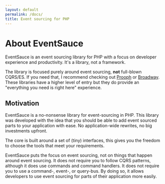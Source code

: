 ```yaml
---
layout: default
permalink: /docs/
title: Event sourcing for PHP
---
```


# About EventSauce

EventSauce is an event sourcing library for PHP with a focus
on developer experience and productivity. It's a library, not
a framework.

The library is focused purely around event sourcing, **not** full-blown
CQRS/ES. If you need that, I recommend checking out [Prooph](https://github.com/prooph)
or [Broadway](https://github.com/broadway/broadway). These libraries
have a higher level of entry but they do provide an "everything you
need is right here" experience.

## Motivation

EventSauce is a no-nonsense library for event-sourcing in PHP. This library
was developed with the idea that you should be able to add event sourced parts
to your application with ease. No application-wide rewrites, no big investments
upfront. 

The core is built around a set of (tiny) interfaces, this gives you the freedom
to choose the tools that meet your requirements.

EventSauce puts the focus on event sourcing, not on things that happen around event
sourcing. It does not require you to follow CQRS patterns, although it does use
commands and command handlers. It does not require you to use a command-, event-,
or query-bus. By doing so, it allows developers to use event sourcing for parts of
their application more easily.
